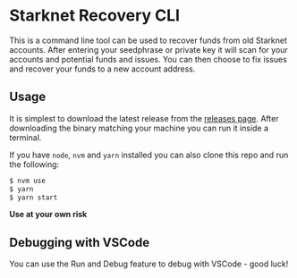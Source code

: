 # Starknet Recovery CLI

This is a command line tool can be used to recover funds from old Starknet accounts.
After entering your seedphrase or private key it will scan for your accounts and potential funds and issues.
You can then choose to fix issues and recover your funds to a new account address.

## Usage

It is simplest to download the latest release from the [releases page](https://github.com/argentlabs/argent-starknet-recover/releases).
After downloading the binary matching your machine you can run it inside a terminal.

If you have `node`, `nvm` and `yarn` installed you can also clone this repo and run the following:

```bash
$ nvm use
$ yarn
$ yarn start
```

**Use at your own risk**

## Debugging with VSCode

You can use the Run and Debug feature to debug with VSCode - good luck!
